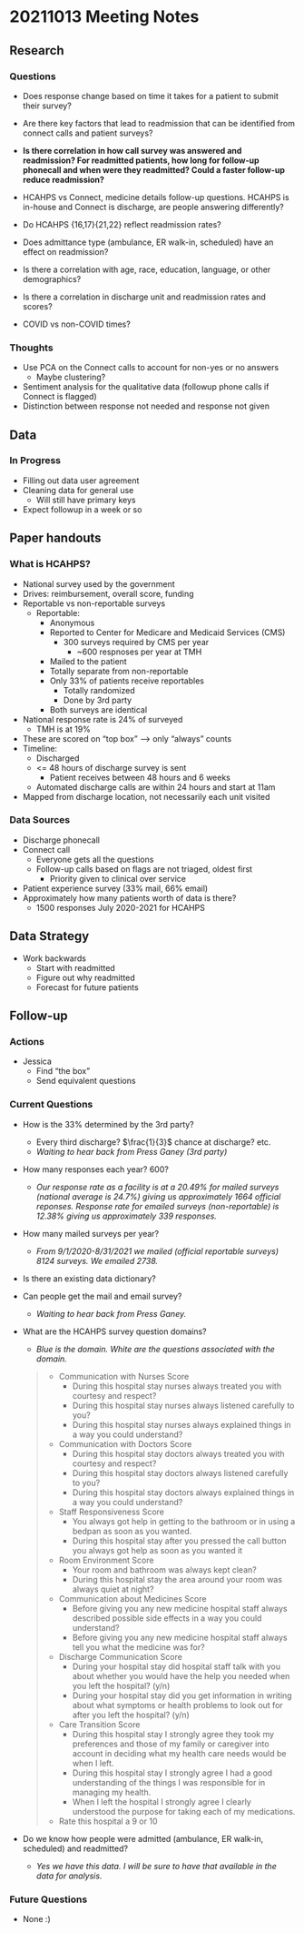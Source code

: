 # 20211013 Meeting Notes

## Research

### Questions

- Does response change based on time it takes for a patient to submit their survey?

- Are there key factors that lead to readmission that can be identified from connect calls and patient surveys?
- **Is there correlation in how call survey was answered and readmission? For readmitted patients, how long for follow-up phonecall and when were they readmitted? Could a faster follow-up reduce readmission?**
- HCAHPS vs Connect, medicine details follow-up questions. HCAHPS is in-house and Connect is discharge, are people answering differently?
- Do HCAHPS {16,17}{21,22} reflect readmission rates?
- Does admittance type (ambulance, ER walk-in, scheduled) have an effect on readmission?
- Is there a correlation with age, race, education, language, or other demographics?
- Is there a correlation in discharge unit and readmission rates and scores?
- COVID vs non-COVID times?

### Thoughts

- Use PCA on the Connect calls to account for non-yes or no answers
  - Maybe clustering?
- Sentiment analysis for the qualitative data (followup phone calls if Connect is flagged)
- Distinction between response not needed and response not given

## Data

### In Progress

- Filling out data user agreement
- Cleaning data for general use
  - Will still have primary keys
- Expect followup in a week or so

## Paper handouts

### What is HCAHPS?

- National survey used by the government
- Drives: reimbursement, overall score, funding
- Reportable vs non-reportable surveys
  - Reportable:
    - Anonymous
    - Reported to Center for Medicare and Medicaid Services (CMS)
      - 300 surveys required by CMS per year
        - ~600 respnoses per year at TMH
    - Mailed to the patient
    - Totally separate from non-reportable
    - Only 33% of patients receive reportables
      - Totally randomized
      - Done by 3rd party
    - Both surveys are identical
- National response rate is 24% of surveyed
  - TMH is at 19%
- These are scored on “top box” –> only “always” counts
- Timeline:
  - Discharged
  - <= 48 hours of discharge survey is sent
    - Patient receives between 48 hours and 6 weeks
  - Automated discharge calls are within 24 hours and start at 11am
- Mapped from discharge location, not necessarily each unit visited

### Data Sources

- Discharge phonecall
- Connect call
  - Everyone gets all the questions
  - Follow-up calls based on flags are not triaged, oldest first
    - Priority given to clinical over service
- Patient experience survey (33% mail, 66% email)
- Approximately how many patients worth of data is there?
  - 1500 responses July 2020-2021 for HCAHPS

## Data Strategy

- Work backwards
  - Start with readmitted
  - Figure out why readmitted
  - Forecast for future patients

## Follow-up

### Actions

- Jessica
  - Find “the box”
  - Send equivalent questions

### Current Questions

- How is the 33% determined by the 3rd party?
  - Every third discharge? $\frac{1}{3}$ chance at discharge? etc.
  - *Waiting to hear back from Press Ganey (3rd party)*
  
- How many responses each year? 600?

  - *Our response rate as a  facility is at a 20.49% for mailed surveys (national average is 24.7%)  giving us approximately 1664 official reponses. Response rate for emailed surveys (non-reportable) is 12.38% giving us  approximately 339 responses.*

- How many mailed surveys per year?

  - *From 9/1/2020-8/31/2021 we mailed (official reportable surveys) 8124 surveys. We emailed 2738.*

- Is there an existing data dictionary?

- Can people get the mail and email survey?

  - *Waiting to hear back from Press Ganey.*

- What are the HCAHPS survey question domains?

  - *Blue is the domain. White are the questions associated with the domain.*

  > - Communication with Nurses Score
  >   -  During this hospital stay nurses always treated you with courtesy and respect?
  >   - During this hospital stay nurses always listened carefully to you?
  >   - During this hospital stay nurses always explained things in a way you could understand?
  > - Communication with Doctors Score
  >   - During this hospital stay doctors always treated you with courtesy and respect?
  >   - During this hospital stay doctors always listened carefully to you?
  >   - During this hospital stay doctors always explained things in a way you could understand?
  > - Staff Responsiveness Score
  >   - You always got help in getting to the bathroom or in using a bedpan as soon as you wanted.
  >   - During this hospital stay after you pressed the call button you  always got help as soon as you wanted it
  > - Room Environment Score
  >   - Your room and bathroom was always kept clean?
  >   - During this hospital stay the area around your room was always quiet at night?
  > - Communication about Medicines Score
  >   - Before giving you any new medicine hospital staff always  described possible side effects in a way you could understand?
  >   - Before giving you any new medicine hospital staff always tell you what the medicine was for?
  > - Discharge Communication Score
  >   - During your hospital stay did hospital staff talk with you about whether you would have the help you needed when you left the hospital? (y/n)
  >   - During your hospital stay did you get information in writing about what symptoms or health problems to look out for after you left the hospital? (y/n)
  > - Care Transition Score
  >   - During this hospital stay I strongly agree they took my preferences and those of my family or caregiver into account in deciding what my health care needs would be when I left.
  >   - During this hospital stay I strongly agree I had a good understanding of the things I was responsible for in managing my health.
  >   - When I left the hospital I strongly agree I clearly understood the purpose for taking each of my medications.
  > - Rate this hospital a 9 or 10

- Do we know how people were admitted (ambulance, ER walk-in, scheduled) and readmitted?

  - *Yes we have this data. I will be sure to have that available in the data for analysis.*

### Future Questions

- None :)

